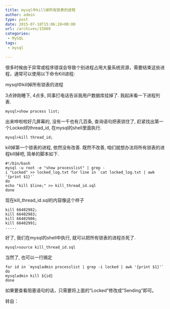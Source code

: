 ```yaml
---
title: mysql中kill掉所有锁表的进程
author: admin
type: post
date: 2015-07-18T15:06:28+00:00
url: /archives/15869
categories:
 - MySQL
tags:
 - mysql

---
```

很多时候由于异常或程序错误会导致个别进程占用大量系统资源，需要结束这些进程，通常可以使用以下命令Kill进程:

mysql中kill掉所有锁表的进程

3点钟刚睡下, 4点多, 同事打电话告诉我用户数据库挂掉了. 我起床看一下进程列表.


```
mysql>show process list;
```

出来哗啦啦好几屏幕的, 没有一千也有几百条, 查询语句把表锁住了, 赶紧找出第一个Locked的thread_id, 在mysql的shell里面执行.


```
mysql>kill thread_id;
```

kill掉第一个锁表的进程, 依然没有改善. 既然不改善, 咱们就想办法将所有锁表的进程kill掉吧, 简单的脚本如下.


```
#!/bin/bash
mysql -u root -e "show processlist" | grep -i "Locked" >> locked_log.txt for line in `cat locked_log.txt | awk '{print $1}'`
do
echo "kill $line;" >> kill_thread_id.sql
done
```

现在kill_thread_id.sql的内容像这个样子


```
kill 66402982;
kill 66402983;
kill 66402986;
kill 66402991;
.....
```

好了, 我们在mysql的shell中执行, 就可以把所有锁表的进程杀死了.


```
mysql>source kill_thread_id.sql
```

当然了, 也可以一行搞定


```
for id in `mysqladmin processlist | grep -i locked | awk '{print $1}'`
do
mysqladmin kill ${id}
done
```

如果要查看阻塞语句的话，只需要将上面的”Locked”修改成”Sending”即可。

转自：